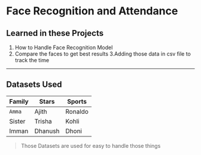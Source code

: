 # Face Recognition and Attendance

## Learned in these Projects

1. How to Handle Face Recognition Model
2. Compare the faces to get best results
3.Adding those data in csv file to track the time

---

## Datasets Used

Family | Stars | Sports
--- | --- | ---
`Amma`| Ajith | Ronaldo
Sister | Trisha | Kohli
Imman | Dhanush | Dhoni

> Those Datasets are used for easy to handle those things